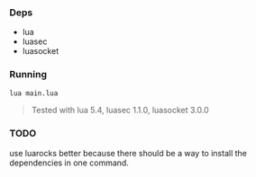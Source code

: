 ### Deps

- lua
- luasec
- luasocket

### Running

```sh
lua main.lua
```

> Tested with lua 5.4, luasec 1.1.0, luasocket 3.0.0

### TODO

use luarocks better because there should be a way to install the dependencies in one command.
